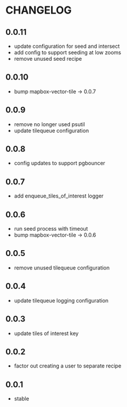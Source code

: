 CHANGELOG
=========

0.0.11
------
* update configuration for seed and intersect
* add config to support seeding at low zooms
* remove unused seed recipe

0.0.10
------
* bump mapbox-vector-tile -> 0.0.7

0.0.9
-----
* remove no longer used psutil
* update tilequeue configuration

0.0.8
-----
* config updates to support pgbouncer

0.0.7
-----
* add enqueue_tiles_of_interest logger

0.0.6
-----
* run seed process with timeout
* bump mapbox-vector-tile -> 0.0.6

0.0.5
-----
* remove unused tilequeue configuration

0.0.4
-----
* update tilequeue logging configuration

0.0.3
-----
* update tiles of interest key

0.0.2
-----
* factor out creating a user to separate recipe

0.0.1
-----
* stable
